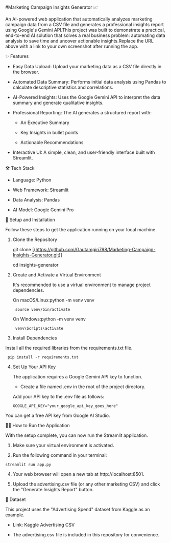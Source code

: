 #Marketing Campaign Insights Generator 📈


An AI-powered web application that automatically analyzes marketing campaign data from a CSV file and generates a professional insights report using Google's Gemini API.This project was built to demonstrate a practical, end-to-end AI solution that solves a real business problem: automating data analysis to save time and uncover actionable insights.Replace the URL above with a link to your own screenshot after running the app.


✨ Features

- Easy Data Upload: Upload your marketing data as a CSV file directly in the browser.

- Automated Data Summary: Performs initial data analysis using Pandas to calculate descriptive statistics and correlations.

- AI-Powered Insights: Uses the Google Gemini API to interpret the data summary and generate qualitative insights.

- Professional Reporting: The AI generates a structured report with:

  - An Executive Summary
  
  - Key Insights in bullet points
  
  - Actionable Recommendations
  
- Interactive UI: A simple, clean, and user-friendly interface built with Streamlit.


🛠️ Tech Stack

- Language: Python

- Web Framework: Streamlit

- Data Analysis: Pandas

- AI Model: Google Gemini Pro


🚀 Setup and Installation

Follow these steps to get the application running on your local machine.

1. Clone the Repository

     git clone [(https://github.com/Gautamgiri798/Marketing-Campaign-Insights-Generator.git)]
   
    cd insights-generator

2. Create and Activate a Virtual Environment

   It's recommended to use a virtual environment to manage project dependencies.
   
   On macOS/Linux:python -m venv venv
   
        source venv/bin/activate
   On Windows:python -m venv venv
   
        venv\Scripts\activate
3. Install Dependencies

Install all the required libraries from the requirements.txt file.
   
     pip install -r requirements.txt
   
4. Set Up Your API Key

   The application requires a Google Gemini API key to function.
   
     - Create a file named .env in the root of the project directory.
   
   Add your API key to the .env file as follows:
   
       GOOGLE_API_KEY="your_google_api_key_goes_here"

You can get a free API key from Google AI Studio.


🏃‍♀️ How to Run the Application

With the setup complete, you can now run the Streamlit application.

  1. Make sure your virtual environment is activated.

  2. Run the following command in your terminal:

    streamlit run app.py
     
  4. Your web browser will open a new tab at http://localhost:8501.
 
  5. Upload the advertising.csv file (or any other marketing CSV) and click the "Generate Insights Report" button.
  

📂 Dataset

This project uses the "Advertising Spend" dataset from Kaggle as an example.

  - Link: Kaggle Advertising CSV
  
  - The advertising.csv file is included in this repository for convenience.
